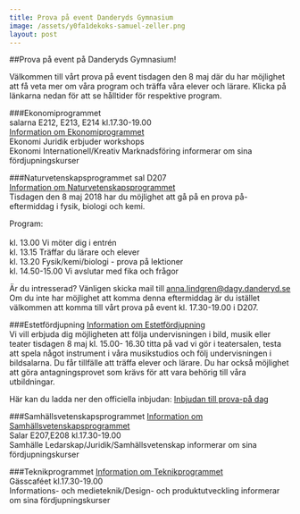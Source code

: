 ```yaml
---
title: Prova på event Danderyds Gymnasium
image: /assets/y0fa1dekoks-samuel-zeller.png
layout: post
---
```


##Prova på event på Danderyds Gymnasium!

Välkommen till vårt prova på event tisdagen den 8 maj där du har möjlighet att få veta mer om våra program och träffa våra elever och lärare. Klicka på länkarna nedan för att se hålltider för respektive program.

###Ekonomiprogrammet  
salarna E212, E213, E214 kl.17.30-19.00<br>
[Information om Ekonomiprogrammet](https://www.dagy.danderyd.se/program/ekonomi/)<br>
Ekonomi Juridik erbjuder workshops <br>
Ekonomi Internationell/Kreativ Marknadsföring informerar om sina fördjupningskurser<br>

###Naturvetenskapsprogrammet 
sal D207<br>
[Information om Naturvetenskapsprogrammet](https://www.dagy.danderyd.se/program/naturvetenskap/)<br>
Tisdagen den 8 maj 2018 har du möjlighet att gå på en prova på- eftermiddag i fysik, biologi och kemi.<br>

Program:<br>   
kl. 13.00 Vi möter dig i entrén<br>
kl. 13.15 Träffar du lärare och elever<br> 
kl. 13.20 Fysik/kemi/biologi - prova på lektioner<br>
kl. 14.50-15.00 Vi avslutar med fika och frågor<br>

Är du intresserad? Vänligen skicka mail till [anna.lindgren@dagy.danderyd.se](mailto:anna.lindgren@dagy.danderyd.se)<br>
Om du inte har möjlighet att komma denna eftermiddag är du istället välkommen att komma till vårt prova på event kl. 17.30-19.00 i D207.<br>

###Estetfördjupning
[Information om Estetfördjupning](https://www.dagy.danderyd.se/program/estet)<br>
Vi vill erbjuda dig möjligheten att följa undervisningen i bild, musik eller teater tisdagen 8 maj kl. 15.00- 16.30 titta på vad vi gör i teatersalen, testa att spela något instrument i våra musikstudios och följ undervisningen i bildsalarna. Du får tillfälle att träffa elever och lärare. Du har också möjlighet att göra antagningsprovet som krävs för att vara behörig till våra utbildningar.

Här kan du ladda ner den officiella inbjudan: [Inbjudan till prova-på dag](/assets/provapa1.pdf)

###Samhällsvetenskapsprogrammet
[Information om Samhällsvetenskapsprogrammet](https://www.dagy.danderyd.se/program/samhallsvetenskap/)<br>
Salar E207,E208 kl.17.30-19.00<br>
Samhälle Ledarskap/Juridik/Samhällsvetenskap informerar om sina fördjupningskurser<br>


###Teknikprogrammet
[Information om Teknikprogrammet](https://www.dagy.danderyd.se/program/teknik/)<br>
Gässcaféet kl.17.30-19.00<br>
Informations- och medieteknik/Design- och produktutveckling informerar om sina fördjupningskurser
